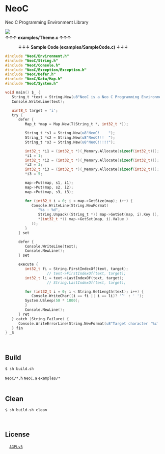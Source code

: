 # NeoC
Neo C Programming Environment Library

![](https://user-images.githubusercontent.com/85844095/125081210-b6ea7380-e100-11eb-9f34-0871e29de9cc.png)
&emsp;&emsp;&emsp;&emsp;&emsp;&emsp;&emsp;&emsp;&emsp;&emsp;&emsp;&emsp;&emsp;&emsp;&emsp;&emsp;&emsp;&emsp;&emsp;&emsp;&emsp;&emsp;&emsp;&emsp;&emsp;&emsp;&emsp;&emsp;&emsp;&emsp;&emsp;&emsp;&emsp;__↑↑↑ examples/Theme.c ↑↑↑__

&emsp;&emsp;&emsp;__↓↓↓ Sample Code (examples/SampleCode.c) ↓↓↓__
```C
#include "NeoC/Environment.h"
#include "NeoC/String.h"
#include "NeoC/Console.h"
#include "NeoC/Exception/Exception.h"
#include "NeoC/Defer.h"
#include "NeoC/Data/Map.h"
#include "NeoC/System.h"

void main() $_ {
   String_t *text = String.New(u8"NeoC is a Neo C Programming Environment Library !");
   Console.WriteLine(text);

   uint8_t target = 'i';
   try {
      defer {
         Map_t *map = Map.New(T(String_t *, int32_t *));

         String_t *s1 = String.New(u8"NeoC!    ");
         String_t *s2 = String.New(u8"NeoC!!!  ");
         String_t *s3 = String.New(u8"NeoC!!!!!");

         int32_t *i1 = (int32_t *)(_Memory.Allocate(sizeof(int32_t)));
         *i1 = 1;
         int32_t *i2 = (int32_t *)(_Memory.Allocate(sizeof(int32_t)));
         *i2 = 3;
         int32_t *i3 = (int32_t *)(_Memory.Allocate(sizeof(int32_t)));
         *i3 = 5;

         map->Put(map, s1, i1);
         map->Put(map, s2, i2);
         map->Put(map, s3, i3);

         for (int32_t i = 0; i < map->GetSize(map); i++) {
            Console.WriteLine(String.NewFormat(
               "%s : %d",
               String.Unpack((String_t *)( map->GetSet(map, i).Key )),
               *(int32_t *)( map->GetSet(map, i).Value )
            ));
         }
      } set

      defer {
         Console.WriteLine(text);
         Console.NewLine();
      } set

      execute {
         int32_t fi = String.FirstIndexOf(text, target);
                   // text->FirstIndexOf(text, target);
         int32_t li = text->LastIndexOf(text, target);
                   // String.LastIndexOf(text, target);

         for (int32_t i = 0; i < String.GetLength(text); i++) {
            Console.WriteChar((i == fi || i == li)? '^' : ' ');
         System.USleep(50 * 1000);
         }
         Console.NewLine();
      } ret
   } catch (String.Failure) {
      Console.WriteErrorLine(String.NewFormat(u8"Target character '%c' not found.", target));
   } fin
} _$
```
<br>

## Build
```fish
$ sh build.sh
```
`NeoC/*.h` `NeoC.a` `examples/*`
<br><br>

## Clean
```fish
$ sh build.sh clean
```
<br>

## License
&emsp;[`AGPLv3`](https://www.gnu.org/licenses/agpl-3.0.html)
